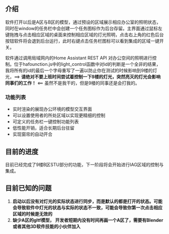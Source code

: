 ## 介绍

软件打开以后是A区与B区的模型，通过预设的区域展示相应办公室的照明状态， 同时在window的任务栏中会创建一个任务图标作为后台存留。主界面通过鼠标左键拖拽与点击相应区域的桌面来控制相应区域的灯光照明，点击右上角的红色后台按钮软件将会退到后台运行，此时右键点击任务栏图标可以看到集成的区域一键开关。

软件通过调用局域网内的Home Assistant REST API 对办公空间的照明进行控制。位于hafounction.js中的light_control函数中对id的判断是一个全非的结果，我将所有的id的最后一个字母重写了一遍以防止你在测试的时候影响到9楼的灯光，==> **请绝对不要上班时间尝试着控制一下9楼的灯光，突然亮灭的灯光会影响同事们的工作！** <== 虽然不是我干的，但是9楼的同事还是会打我的。

### 功能列表

- 实时渲染的展现办公环境的模型交互界面
- 可以设置使用者的所处区域以实现更精细的控制
- 可定义的任务栏一键控制功能列表
- 低性能开销，适合长期后台驻留
- 实现窗帘的自动开合

## 目前的进度

目前已经完成了9楼B区STU部分的功能，下一阶段将会开始进行IAG区域的控制与集成。



## 目前已知的问题

1. **启动以后没有对灯光的实际状态进行同步，而是默认的都是打开的状态。可能会导致软件中灯光的状态与实际的状态不一致，可能会导致你第一次点击相应区域的时候是无效的**
2. **缺少A区的gltf模型， 开发者短期内没有时间再画一个A区了，需要有Blender或者其他3D软件技能的小伙伴加入**

